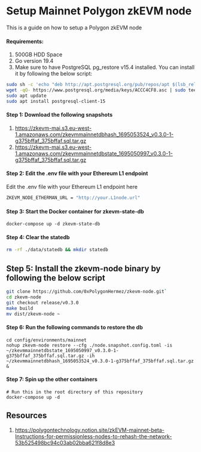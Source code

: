 # Setup Mainnet Polygon zkEVM node

This is a guide on how to setup a Polygon zkEVM node

#### Requirements:

1. 500GB HDD Space
2. Go version 19.4
3. Make sure to have PostgreSQL pg_restore v15.4 installed. 
You can install it by following the below script:
```bash
sudo sh -c 'echo "deb http://apt.postgresql.org/pub/repos/apt $(lsb_release -cs)-pgdg main" > /etc/apt/sources.list.d/pgdg.list'
wget -qO- https://www.postgresql.org/media/keys/ACCC4CF8.asc | sudo tee /etc/apt/trusted.gpg.d/pgdg.asc &>/dev/null
sudo apt update
sudo apt install postgresql-client-15
```

#### Step 1: Download the following snapshots

1. https://zkevm-mai.s3.eu-west-1.amazonaws.com/zkevmmainnetdbhash_1695053524_v0.3.0-1-g375bffaf_375bffaf.sql.tar.gz 
2. https://zkevm-mai.s3.eu-west-1.amazonaws.com/zkevmmainnetdbstate_1695050997_v0.3.0-1-g375bffaf_375bffaf.sql.tar.gz

#### Step 2: Edit the .env file with your Ethereum L1 endpoint

Edit the .env file with your Ethereum L1 endpoint here
```bash
ZKEVM_NODE_ETHERMAN_URL = "http://your.L1node.url"
```

#### Step 3: Start the Docker container for zkevm-state-db

```
docker-compose up -d zkevm-state-db
```

#### Step 4: Clear the statedb

```bash
rm -rf ./data/statedb && mkdir statedb
```

## Step 5: Install the zkevm-node binary by following the below script
```bash
git clone https://github.com/0xPolygonHermez/zkevm-node.git`
cd zkevm-node
git checkout release/v0.3.0
make build
mv dist/zkevm-node ~
```

#### Step 6: Run the following commands to restore the db

```
cd config/environments/mainnet
nohup zkevm-node restore --cfg ./node.snapshot.config.toml -is ~/zkevmmainnetdbstate_1695050997_v0.3.0-1-g375bffaf_375bffaf.sql.tar.gz -ih ~/zkevmmainnetdbhash_1695053524_v0.3.0-1-g375bffaf_375bffaf.sql.tar.gz &
```

#### Step 7: Spin up the other containers

```
# Run this in the root directory of this repository
docker-compose up -d
```

## Resources

1. https://polygontechnology.notion.site/zkEVM-mainnet-beta-Instructions-for-permissionless-nodes-to-rehash-the-network-53b525498bc94c03ab02bba621f8d8e3